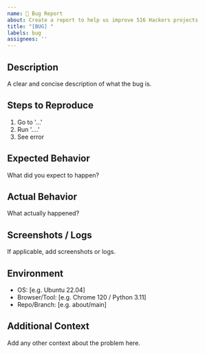 ```yaml
---
name: 🐞 Bug Report
about: Create a report to help us improve 516 Hackers projects
title: "[BUG] "
labels: bug
assignees: ''
---
```


## Description
A clear and concise description of what the bug is.

## Steps to Reproduce
1. Go to '...'
2. Run '....'
3. See error

## Expected Behavior
What did you expect to happen?

## Actual Behavior
What actually happened?

## Screenshots / Logs
If applicable, add screenshots or logs.

## Environment
- OS: [e.g. Ubuntu 22.04]
- Browser/Tool: [e.g. Chrome 120 / Python 3.11]
- Repo/Branch: [e.g. about/main]

## Additional Context
Add any other context about the problem here.
